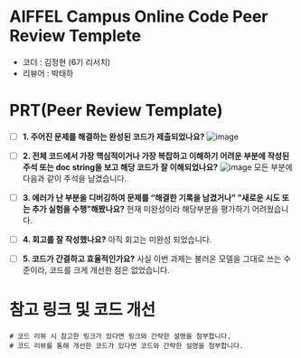 # AIFFEL Campus Online Code Peer Review Templete
- 코더 : 김정현 (6기 리서치)
- 리뷰어 : 박태하

# PRT(Peer Review Template)
- [ ] **1. 주어진 문제를 해결하는 완성된 코드가 제출되었나요?**
![image](https://github.com/taeha-p/AIFFEL_Research_6th_jeonghyun/assets/110083249/be428db4-fac8-4463-9d78-6a4d565ec175)
    
- [ ] **2. 전체 코드에서 가장 핵심적이거나 가장 복잡하고 이해하기 어려운 부분에 작성된 
주석 또는 doc string을 보고 해당 코드가 잘 이해되었나요?** 
![image](https://github.com/taeha-p/AIFFEL_Research_6th_jeonghyun/assets/110083249/a230c13e-85cc-4ab1-a0b3-66d41bd3564f)
모든 부분에 다음과 같이 주석을 남겼습니다. 
        
- [ ] **3. 에러가 난 부분을 디버깅하여 문제를 “해결한 기록을 남겼거나” ”새로운 시도 또는 추가 실험을 수행”해봤나요?**
현재 미완성이라 해당부분을 평가하기 어려웠습니다. 
        
- [ ] **4. 회고를 잘 작성했나요?**
   아직 회고는 미완성 되었습니다.

          
- [ ] **5. 코드가 간결하고 효율적인가요?**
사실 이번 과제는 불러온 모델을 그대로 쓰는 수준이라, 코드를 크게 개선한 점은 없었습니다. 


# 참고 링크 및 코드 개선
```
# 코드 리뷰 시 참고한 링크가 있다면 링크와 간략한 설명을 첨부합니다.
# 코드 리뷰를 통해 개선한 코드가 있다면 코드와 간략한 설명을 첨부합니다.
```
